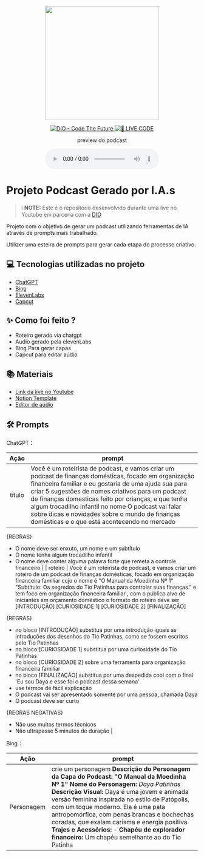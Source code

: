 <p align="center">
<img 
    src="https://github.com/Dayanneportugal/prompts-for-podcast-generate-by-ia/blob/main/PERSONAGEM%20DAYA.jpg"
    width="300"
/>
</p>

<p align="center">
<a href="https://dio.me/">
    <img 
        src="https://img.shields.io/badge/DIO-Code_The_Future-28DA77?logo=youtube" 
        alt="DIO - Code The Future">
</a>
<a href="https://dio.me/">
<img 
    src="https://img.shields.io/badge/🔴_LIVE_CODE-FF5E72" 
    alt="🔴 LIVE CODE">
</a>
</p>

<p align="center">
    preview do podcast
</p>

<div align="center">
    <audio src="output/podcast_editado.MP3" controls title="Podcast editado"></audio>
</div>

# Projeto Podcast Gerado por I.A.s


 > ℹ️ **NOTE:** Este é o repositório desenvolvido durante uma live no Youtube em parceria com a [DIO](https://dio.me)

Projeto com o objetivo de gerar um podcast utilizando ferramentas de IA através de prompts mais trabalhado.

Utilizer uma esteira de prompts para gerar cada etapa do processo criativo.

## 💻 Tecnologias utilizadas no projeto

- [ChatGPT](https://chat.openai.com/) 
- [Bing](https://www.midjourney.com/app/)
- [ElevenLabs](https://beta.elevenlabs.io/)
- [Capcut](https://www.bing.com/?FORM=GENBHP)

## ✨ Como foi feito ?

- Roteiro gerado via chatgpt
- Audio gerado pela elevenLabs
- Bing Para gerar capas
- Capcut para editar aúdio 

## 📚 Materiais

- [Link da live no Youtube](https://www.youtube.com)
- [Notion Template](https://helpful-jump-17b.notion.site/PAS-Podcast-AI-Studio-210489e15d7a4a73b743bb159e45d06f?pvs=4)
- [Editor de aúdio](https://www.capcut.com/editor?from_page=landing_page&__action_from=picture_V%C3%ADdeos%20profissionais%20em%20minutos,%20n%C3%A3o%20em%20horas.)


## 🛠️ Prompts

ChatGPT：

|   Ação   | prompt                                                                                                                                                                                                                                                                         |
| :------: | ------------------------------------------------------------------------------------------------------------------------------------------------------------------------------------------------------------------------------------------------------------------------------ |
|  título  | Você é um roteirista de podcast, e vamos criar um podcast de finanças domésticas, focado em organização financeira familiar e eu gostaria de uma ajuda sua para criar 5 sugestões de nomes criativos para um podcast de finanças domesticas feito por crianças, e que tenha algum trocadilho infantil no nome O podcast vai falar sobre dicas e novidades sobre o mundo de finanças domésticas e o que está acontecendo no mercado 
{REGRAS}
- O nome deve ser enxuto, um nome e um subtítulo
- O nome tenha algum trocadilho infantil  
- O nome deve conter alguma palavra forte que remeta a controle financeiro                                                     |
|  roteiro  | Você é um roteirista de podcast, e vamos criar um  roteiro de um podcast de finanças domésticas, focado em organização financeira familiar cujo o nome é "O Manual da Moedinha Nº 1" "Subtítulo: Os segredos do Tio Patinhas para controlar suas finanças." e tem foco em organização financeira familiar ,  com o público alvo de iniciantes em orçamento doméstico o formato do roteiro deve ser
[INTRODUÇÃO]
[CURIOSIDADE 1]
[CURIOSIDADE 2]
[FINALIZAÇÃO]

{REGRAS}

- no bloco [INTRODUÇÃO] substitua por uma introdução iguais as introduções dos desenhos do Tio Patinhas, como se fossem escritos pelo Tio Patinhas 
- no bloco [CURIOSIDADE 1] substitua por uma curiosidade do Tio Patinhas 
- no bloco [CURIOSIDADE 2] sobre uma ferramenta para organização financeira familiar
- no bloco [FINALIZAÇÃO] substitua por uma despedida cool com o final 'Eu sou Daya e esse foi o podcast dessa semana' 
- use termos de fácil explicação
- O podcast vai ser apresentado somente por uma pessoa, chamada Daya 
- O podcast deve ser curto

{REGRAS NEGATIVAS}

- Não use muitos termos técnicos
- Não ultrapasse 5 minutos de duração |


Bing：

|  Ação  | prompt                                                                                 |
| :----: | -------------------------------------------------------------------------------------- |
|Personagem | crie um personagem **Descrição do Personagem da Capa do Podcast: "O Manual da Moedinha Nº 1"**    **Nome do Personagem:** *Daya Patinhas*    **Descrição Visual:**   Daya é uma jovem e animada versão feminina inspirada no estilo de Patópolis, com um toque moderno. Ela é uma pata antropomórfica, com penas brancas e bochechas coradas, que exalam carisma e energia positiva.    **Trajes e Acessórios:**   - **Chapéu de explorador financeiro:** Um chapéu semelhante ao do Tio Patinha|


